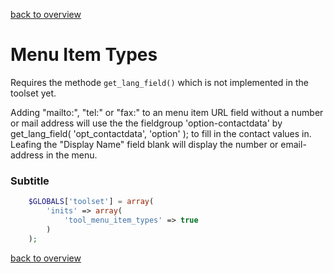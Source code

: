 [back to overview](../../README.markdown#initial-functionality)

Menu Item Types
===============================

Requires the methode `get_lang_field()` which is not implemented in the toolset yet.

Adding "mailto:", "tel:" or "fax:" to an menu item URL field without a number or mail address will use the the fieldgroup 'option-contactdata' by get_lang_field( 'opt_contactdata', 'option' ); to fill in the contact values in. Leafing the "Display Name" field blank will display the number or email-address in the menu.

### Subtitle

````php
	$GLOBALS['toolset'] = array(
		'inits' => array(
			'tool_menu_item_types' => true
		)
	);

````

[back to overview](../../README.markdown#initial-functionality)
